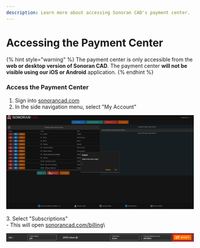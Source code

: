 ```yaml
---
description: Learn more about accessing Sonoran CAD's payment center.
---
```


# Accessing the Payment Center

{% hint style="warning" %}
The payment center is only accessible from the **web or desktop version of Sonoran CAD**. The payment center **will not be visible using our iOS or Android** application.
{% endhint %}

### Access the Payment Center

1. Sign into [sonorancad.com](https://app.sonorancad.com)
2. In the side navigation menu, select "My Account"

![Sonoran CAD - Access Account Menu](<../../.gitbook/assets/image (64).png>)

3\. Select "Subscriptions"\
&#x20; \- This will open [sonorancad.com/billing](https://sonorancad.com/billing)\


![](<../../.gitbook/assets/image (65).png>)
